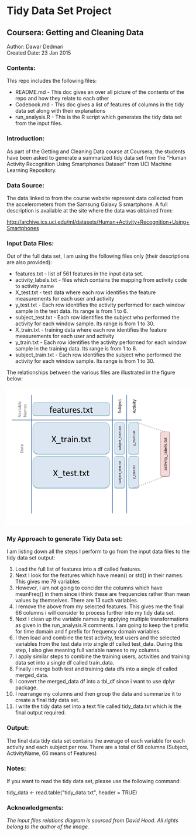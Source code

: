 Tidy Data Set Project
=========================

Coursera: Getting and Cleaning Data
-------------------------------------

Author: Dawar Dedmari  
Created Date: 23 Jan 2015 

### Contents:

This repo includes the following files:  
  
  * README.md - This doc gives an over all picture of the contents of the repo and how they relate to each other  
  * Codebook.md - This doc gives a list of features of columns in the tidy data set along with their explanations
  * run_analysis.R - This is the R script which generates the tidy data set from the input files.   

### Introduction:  

As part of the Getting and Cleaning Data course at Coursera, the students have been asked to generate a summarized tidy data set from 
the "Human Activity Recognition Using Smartphones Dataset" from UCI Machine Learning Repository.

### Data Source:

The data linked to from the course website represent data collected from the accelerometers from the Samsung Galaxy S smartphone.
A full description is available at the site where the data was obtained from:

http://archive.ics.uci.edu/ml/datasets/Human+Activity+Recognition+Using+Smartphones

### Input Data Files:

Out of the full data set, I am using the following files only (their descriptions are also provided):

* features.txt - list of 561 features in the input data set.
* activity_labels.txt - files which contains the mapping from activity code to activity name
* X_test.txt - test data where each row identifies the feature measurements for each user and activity
* y_test.txt - Each row identifies the activity performed for each window sample in the test data. Its range is from 1 to 6. 
* subject_test.txt - Each row identifies the subject who performed the activity for each window sample. Its range is from 1 to 30. 
* X_train.txt - training data where each row identifies the feature measurements for each user and activity
* y_train.txt - Each row identifies the activity performed for each window sample in the training data. Its range is from 1 to 6.
* subject_train.txt - Each row identifies the subject who performed the activity for each window sample. Its range is from 1 to 30. 

The relationships between the various files are illustrated in the figure below:

![Input files relations](https://github.com/ddedmari/Tidy_Data_Project/blob/master/Slide2.png)

### My Approach to generate Tidy Data set:

I am listing down all the steps I perform to go from the input data files to the tidy data set output:

1. Load the full list of features into a df called features.
2. Next I look for the features which have mean() or std() in their names. This gives me 79 variables
3. However, i am not going to concider the columns which have meanFreq() in them since i think these are frequencies rather than mean values by themselves. There are 13 such variables.
4. I remove the above from my selected features. This gives me the final 66 columns i will consider to process further into my tidy data set.
5. Next I clean up the variable names by applying multiple transformations as given in the run_analysis.R comments. I am going to keep the t prefix for time domain and f prefix for frequency domain variables.
6. I then load and combine the test activity, test users and the selected variables from the test data into single df called test_data. During this step, I also give meaning full variable names to my columns.
7. I apply similar steps to combine the training users, activities and training data set into a single df called train_data.
8. Finally i merge both test and training data dfs into a single df called merged_data.
9. I convert the merged_data df into a tbl_df since i want to use dplyr package.
10. I rearrange my columns and then group the data and summarize it to create a final tidy data set.
11. I write the tidy data set into a text file called tidy_data.txt which is the final output required.


### Output: 

The final data tidy data set contains the average of each variable for each activity and each subject per row. There are a total of 68 columns (Subject, ActivityName, 66  means of Features) 


### Notes:

If you want to read the tidy data set, please use the following command:  

tidy_data <- read.table("tidy_data.txt", header = TRUE)

### Acknowledgments:

*The input files relations diagram is sourced from David Hood. All rights belong to the author of the image.*



